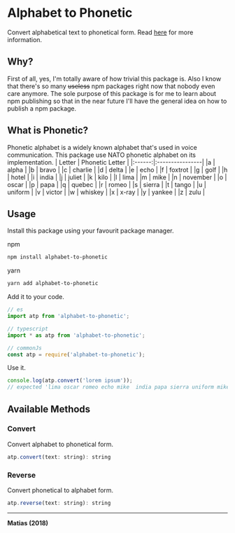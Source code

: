 # Alphabet to Phonetic
Convert alphabetical text to phonetical form. Read [here](http://www.faqs.org/faqs/radio/phonetic-alph/full/) for more information.

## Why?
First of all, yes, I'm totally aware of how trivial this package is. Also I know that there's so many ~~useless~~ npm packages right now that nobody even care anymore. The sole purpose of this package is for me to learn about npm publishing so that in the near future I'll have the general idea on how to publish a npm package.

## What is Phonetic?
Phonetic alphabet is a widely known alphabet that's used in voice communication. This package use NATO phonetic alphabet on its implementation.
| Letter | Phonetic Letter |
|:------:|:----------------|
|a       | alpha           |
|b       | bravo           |
|c       | charlie         |
|d       | delta           |
|e       | echo            |
|f       | foxtrot         |
|g       | golf            |
|h       | hotel           |
|i       | india           |
|j       | juliet          |
|k       | kilo            |
|l       | lima            |
|m       | mike            |
|n       | november        |
|o       | oscar           |
|p       | papa            |
|q       | quebec          |
|r       | romeo           |
|s       | sierra          |
|t       | tango           |
|u       | uniform         |
|v       | victor          |
|w       | whiskey         |
|x       | x-ray           |
|y       | yankee          |
|z       | zulu            |

## Usage
Install this package using your favourit package manager.

npm 
```sh
npm install alphabet-to-phonetic
```
yarn
```sh
yarn add alphabet-to-phonetic
```

Add it to your code.
```js
// es
import atp from 'alphabet-to-phonetic';

// typescript
import * as atp from 'alphabet-to-phonetic';

// commonJs
const atp = require('alphabet-to-phonetic');
```

Use it.
```js
console.log(atp.convert('lorem ipsum'));
// expected 'lima oscar romeo echo mike  india papa sierra uniform mike'
```

## Available Methods

### Convert
Convert alphabet to phonetical form.
```js
atp.convert(text: string): string
```
### Reverse
Convert phonetical to alphabet form.
```js
atp.reverse(text: string): string
```

---

**Matias (2018)**